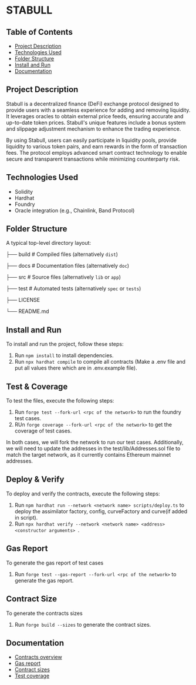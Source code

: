 # STABULL

## Table of Contents

- [Project Description](#project-description)
- [Technologies Used](#technologies-used)
- [Folder Structure](#folder-structure)
- [Install and Run](#install-and-run)
- [Documentation](#documentation)

## Project Description

Stabull is a decentralized finance (DeFi) exchange protocol designed to provide users with a seamless experience for adding and removing liquidity. It leverages oracles to obtain external price feeds, ensuring accurate and up-to-date token prices. Stabull's unique features include a bonus system and slippage adjustment mechanism to enhance the trading experience.

By using Stabull, users can easily participate in liquidity pools, provide liquidity to various token pairs, and earn rewards in the form of transaction fees. The protocol employs advanced smart contract technology to enable secure and transparent transactions while minimizing counterparty risk.

## Technologies Used

- Solidity
- Hardhat
- Foundry
- Oracle integration (e.g., Chainlink, Band Protocol)

## Folder Structure

A typical top-level directory layout:

├── build # Compiled files (alternatively `dist`)

├── docs # Documentation files (alternatively `doc`)

├── src # Source files (alternatively `lib` or `app`)

├── test # Automated tests (alternatively `spec` or `tests`)

├── LICENSE

└── README.md

## Install and Run

To install and run the project, follow these steps:

1. Run `npm install` to install dependencies.
2. Run `npx hardhat compile` to compile all contracts (Make a .env file and put all values there which are in .env.example file).

## Test & Coverage

To test the files, execute the following steps:

1. Run `forge test --fork-url <rpc of the network>` to run the foundry test cases.
2. RUn `forge coverage --fork-url <rpc of the network>` to get the coverage of test cases.

In both cases, we will fork the network to run our test cases. Additionally, we will need to update the addresses in the test/lib/Addresses.sol file to match the target network, as it currently contains Ethereum mainnet addresses.

## Deploy & Verify

To deploy and verify the contracts, execute the following steps:

1. Run `npm hardhat run --network <network name> scripts/deploy.ts` to deploy the assimilator factory, config, curveFactory and curve(if added in script).
2. Run `npx hardhat verify --network <network name> <address> <constructor arguments> `.

## Gas Report

To generate the gas report of test cases

1.  Run `forge test --gas-report --fork-url <rpc of the network>` to generate the gas report.

## Contract Size

To generate the contracts sizes

1. Run `forge build --sizes` to generate the contract sizes.

## Documentation

- [Contracts overview](./docs/ContractGuide.md)
- [Gas report](./gas-report.txt)
- [Contract sizes](./docs/ContractSize.png)
- [Test coverage](./docs/TestCoverage.png)
